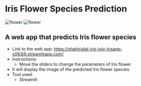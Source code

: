 # Iris Flower Species Prediction

![flower](https://emojipedia-us.s3.dualstack.us-west-1.amazonaws.com/thumbs/160/sony/336/blossom_1f33c.png)
![flower](https://emojipedia-us.s3.dualstack.us-west-1.amazonaws.com/thumbs/160/sony/336/sunflower_1f33b.png)

## A web app that predicts Iris flower species
- Link to the web app: https://shahirjalal-iris-july-irisapp-o063i9.streamlitapp.com/
- Instructions:
    - Move the sliders to change the parameters of Iris flower
- It will display the image of the predicted Iris flower species
- Tool used:
    - Streamlit